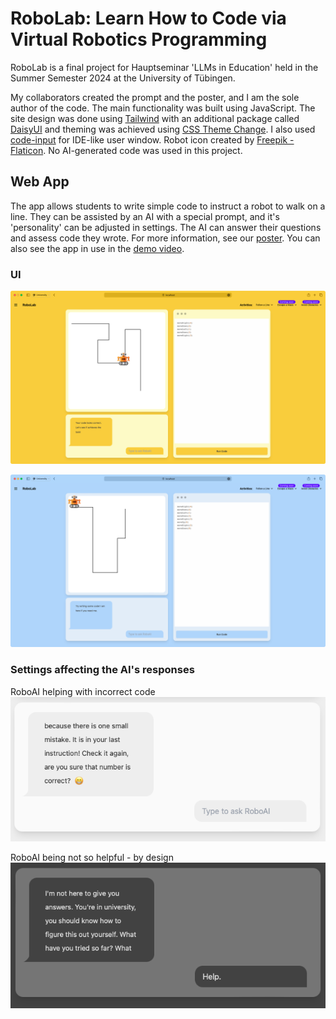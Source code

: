 # RoboLab: Learn How to Code via Virtual Robotics Programming

RoboLab is a final project for Hauptseminar 'LLMs in Education' held in the Summer Semester 2024 at the University of Tübingen.

My collaborators created the prompt and the poster, and I am the sole author of the code. The main functionality was built using JavaScript. The site design was done using <a href="https://tailwindcss.com">Tailwind</a> with an additional package called <a href="https://daisyui.com">DaisyUI</a> and theming was achieved using <a href="https://github.com/saadeghi/theme-change">CSS Theme Change</a>. I also used <a href="https://github.com/WebCoder49/code-input">code-input</a> for IDE-like user window. Robot icon created by <a href="https://www.flaticon.com/free-icons/robot" title="robot icons">Freepik - Flaticon</a>. No AI-generated code was used in this project.

## Web App

The app allows students to write simple code to instruct a robot to walk on a line. They can be assisted by an AI with a special prompt, and it's 'personality' can be adjusted in settings. The AI can answer their questions and assess code they wrote. For more information, see our [poster](LLMsInEducationProjectRobotics_CapkanHanZeiner.pdf). You can also see the app in use in the [demo video](demo_video.mov).

### UI
![Screenshot of the web app interface with a yellow theme](screenshot1.png)

![Screenshot of the web app interface with a blue theme](screenshot2.png)

### Settings affecting the AI's responses
RoboAI helping with incorrect code
![Detail view on the AI's response](screenshot3.png)

RoboAI being not so helpful - by design
![Detail view on the AI's response](screenshot4.png)
